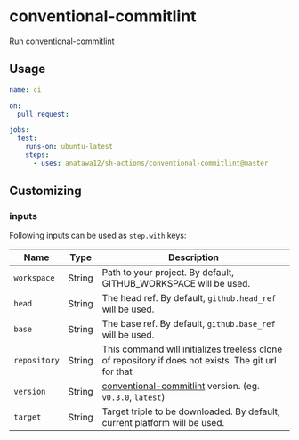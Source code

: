 # conventional-commitlint

Run conventional-commitlint

## Usage

```yaml
name: ci

on:
  pull_request:

jobs:
  test:
    runs-on: ubuntu-latest
    steps:
      - uses: anatawa12/sh-actions/conventional-commitlint@master
```

## Customizing

### inputs

Following inputs can be used as `step.with` keys:

| Name         | Type   | Description                                                                                         |
|--------------|--------|-----------------------------------------------------------------------------------------------------|
| `workspace`  | String | Path to your project. By default, GITHUB_WORKSPACE will be used.                                    |
| `head`       | String | The head ref. By default, `github.head_ref` will be used.                                           |
| `base`       | String | The base ref. By default, `github.base_ref` will be used.                                           |
| `repository` | String | This command will initializes treeless clone of repository if does not exists. The git url for that |
| `version`    | String | [conventional-commitlint] version. (eg. `v0.3.0`, `latest`)                                         |
| `target`     | String | Target triple to be downloaded. By default, current platform will be used.                          |

[conventional-commitlint]: https://github.com/anatawa12/conventional-commitlint
